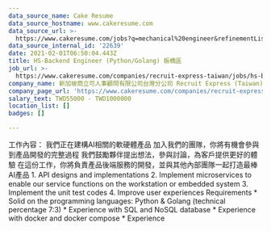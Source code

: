 ```yaml
---
data_source_name: Cake Resume
data_source_hostname: www.cakeresume.com
data_source_url: >-
  https://www.cakeresume.com/jobs?q=mechanical%20engineer&refinementList%5Blang_name%5D%5B0%5D=English&refinementList%5Bsalary_type%5D=per_year&range%5Bsalary_range%5D%5Bmin%5D=1000000&page=3
data_source_internal_id: '22639'
date: 2021-02-01T06:50:04.443Z
title: HS-Backend Engineer (Python/Golang) 板橋區
job_url: >-
  https://www.cakeresume.com/companies/recruit-express-taiwan/jobs/hs-backend-engineer-python-golang-itabashi
company_name: 新加坡商立可人事顧問有限公司台灣分公司 Recruit Express (Taiwan)
company_page_url: 'https://www.cakeresume.com/companies/recruit-express-taiwan'
salary_text: TWD55000 - TWD1000000
location_list: []
badges: []

---
```


工作內容： 我們正在建構AI相關的軟硬體產品 加入我們的團隊，你將有機會參與到產品開發的完整過程 我們鼓勵夥伴提出想法，參與討論，為客戶提供更好的體驗 在這份工作，你將負責產品後端服務的開發，並與其他內部團隊一起打造最棒AI產品 1. API designs and implementations 2. Implement microservices to enable our service functions on the workstation or embedded system 3. Implement the unit test codes 4. Improve user experiences Requirements * Solid on the programming languages: Python & Golang (technical percentage 7:3) * Experience with SQL and NoSQL database * Experience with docker and docker compose * Experience 